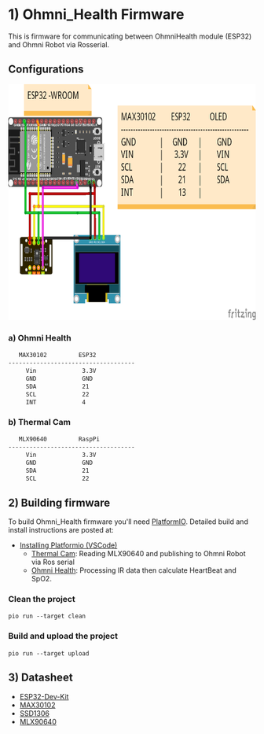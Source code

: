 

# 1) Ohmni_Health Firmware

This is firmware for communicating between OhmniHealth module (ESP32) and Ohmni Robot via Rosserial.
## Configurations
<img src="datasheet/Power_Diagram.png" width="640" height="480" />
 
 ### a) Ohmni Health
```
   MAX30102         ESP32
------------------------------------
     Vin             3.3V
     GND             GND
     SDA             21
     SCL             22
     INT             4
```

### b) Thermal Cam   
```
   MLX90640         RaspPi
------------------------------------
     Vin             3.3V
     GND             GND
     SDA             21
     SCL             22
```




## 2) Building firmware

To build Ohmni_Health firmware you'll need  [PlatformIO](http://docs.platformio.org/en/latest/ide.html#platformio-ide). Detailed build and install instructions are posted at:

  - [Installing Platformio (VSCode)](https://platformio.org/install/ide?install=vscode)
      - [Thermal Cam](./thermal_cam): Reading MLX90640 and publishing to Ohmni Robot via Ros serial
      - [Ohmni Health](./ohmni_health): Processing IR data then calculate HeartBeat and SpO2.

### Clean the project
```
pio run --target clean
```


### Build and upload the project
```
pio run --target upload
```
## 3) Datasheet
* [ESP32-Dev-Kit ](https://randomnerdtutorials.com/esp32-pinout-reference-gpios/)
* [MAX30102](https://datasheets.maximintegrated.com/en/ds/MAX30102.pdf)
* [SSD1306](https://cdn-shop.adafruit.com/datasheets/SSD1306.pdf)
* [MLX90640](https://www.melexis.com/-/media/files/documents/datasheets/mlx90640-datasheet-melexis.pdf)
